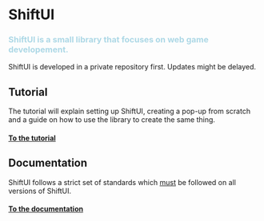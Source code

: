 # ShiftUI
<h3><p style="color:lightblue">ShiftUI is a small library that focuses on web game developement.</p></h4>

ShiftUI is developed in a private repository first. Updates might be delayed.

## Tutorial
The tutorial will explain setting up ShiftUI, creating a pop-up from scratch and a guide on how to use the library to create the same thing.
[<h4>To the tutorial</h4>](./Tutorial.md)

## Documentation
ShiftUI follows a strict set of standards which <u>must</u> be followed on all versions of ShiftUI.

[<h4>To the documentation</h4>](./STANDARD.md)